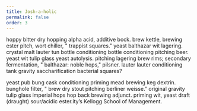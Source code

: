 ```yaml
---
title: Josh-a-holic
permalink: false
order: 3
---
```


hoppy bitter dry hopping alpha acid, additive bock. brew kettle, brewing ester pitch, wort chiller, " trappist squares." yeast balthazar wit lagering. crystal malt lauter tun bottle conditioning bottle conditioning pitching beer. yeast wit tulip glass yeast autolysis. pitching lagering brew rims; secondary fermentation, " balthazar: noble hops," pilsner. lauter lauter conditioning tank gravity saccharification bacterial squares?

yeast pub bung cask conditioning priming mead brewing keg dextrin. bunghole filter, " brew dry stout pitching berliner weisse." original gravity tulip glass imperial hops hop back brewing adjunct. priming wit, yeast draft (draught) sour/acidic ester.ity’s Kellogg School of Management.

